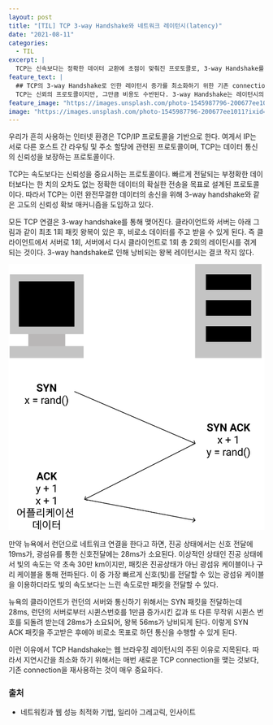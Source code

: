 ```yaml
---
layout: post
title: "[TIL] TCP 3-way Handshake와 네트워크 레이턴시(latency)"
date: "2021-08-11"
categories:
  - TIL
excerpt: |
  TCP는 신속보다는 정확한 데이터 교환에 초점이 맞춰진 프로토콜로, 3-way Handshake를 통해 클라이언트/서버 간 통신이 진행된다. 따라서 최초 1회 왕복 패킷 교환이 반드시 수반되어야 하며, 이는 웹 브라우징 레이턴시의 주된 원인이 된다. 따라서, 보다 최적화된 애플리케이션을 구성하기 위해서는 매번 새 TCP connection을 맺는 것보다 기존 connection을 재사용할 필요가 있다.
feature_text: |
  ## TCP의 3-way Handshake로 인한 레이턴시 증가를 최소화하기 위한 기존 connection 재사용 필요성
  TCP는 신뢰의 프로토콜이지만, 그만큼 비용도 수반된다. 3-way Handshake는 레이턴시의 주된 원인이며, 신뢰성을 확보하기 위해 수반되는 일종의 비용이다. 이를 절감하기 위해서는 매번 새 TCP connection을 생성하기 보다는 기존 connection을 재사용해야 한다.
feature_image: "https://images.unsplash.com/photo-1545987796-200677ee1011?ixid=MnwxMjA3fDB8MHxwaG90by1wYWdlfHx8fGVufDB8fHx8&ixlib=rb-1.2.1&auto=format&fit=crop&w=1050&q=80"
image: "https://images.unsplash.com/photo-1545987796-200677ee1011?ixid=MnwxMjA3fDB8MHxwaG90by1wYWdlfHx8fGVufDB8fHx8&ixlib=rb-1.2.1&auto=format&fit=crop&w=1050&q=80"
---
```


우리가 흔히 사용하는 인터넷 환경은 TCP/IP 프로토콜을 기반으로 한다. 여게서 IP는 서로 다른 호스트 간 라우팅 및 주소 할당에 관련된 프로토콜이며, TCP는 데이터 통신의 신뢰성을 보장하는 프로토콜이다.

TCP는 속도보다는 신뢰성을 중요시하는 프로토콜이다. 빠르게 전달되는 부정확한 데이터보다는 한 치의 오차도 없는 정확한 데이터의 확실한 전송을 목표로 설계된 프로토콜이다. 따라서 TCP는 이런 완전무결한 데이터의 송신을 위해 3-way handshake와 같은 고도의 신뢰성 확보 매커니즘을 도입하고 있다.

모든 TCP 연결은 3-way handshake를 통해 맺어진다. 클라이언트와 서버는 아래 그림과 같이 최초 1회 패킷 왕복이 있은 후, 비로소 데이터를 주고 받을 수 있게 된다. 즉 클라이언트에서 서버로 1회, 서버에서 다시 클라이언트로 1회 총 2회의 레이턴시를 겪게 되는 것이다. 3-way handshake로 인해 낭비되는 왕복 레이턴시는 결코 작지 않다.

<img src='https://github.com/ChaeWonKong/image-resource/blob/master/3-way-handshake.png?raw=true' width='600px' />

만약 뉴욕에서 런던으로 네트워크 연결을 한다고 하면, 진공 상태에서는 신호 전달에 19ms가, 광섬유를 통한 신호전달에는 28ms가 소요된다. 이상적인 상태인 진공 상태에서 빛의 속도는 약 초속 30만 km이지만, 패킷은 진공상태가 아닌 광섬유 케이블이나 구리 케이블을 통해 전파된다. 이 중 가장 빠르게 신호(빛)를 전달할 수 있는 광섬유 케이블을 이용하더라도 빛의 속도보다는 느린 속도로만 패킷을 전달할 수 있다.

뉴욕의 클라이언트가 런던의 서버와 통신하기 위해서는 SYN 패킷을 전달하는데 28ms, 런던의 서버로부터 시퀸스번호를 1만큼 증가시킨 값과 또 다른 무작위 시퀸스 번호를 되돌려 받는데 28ms가 소요되어, 왕복 56ms가 낭비되게 된다. 이렇게 SYN ACK 패킷을 주고받은 후에야 비로소 목표로 하던 통신을 수행할 수 있게 된다.

이런 이유에서 TCP Handshake는 웹 브라우징 레이턴시의 주된 이유로 지목된다. 따라서 지연시간을 최소화 하기 위해서는 매번 새로운 TCP connection을 맺는 것보다, 기존 connection을 재사용하는 것이 매우 중요하다.

### 출처

- 네트워킹과 웹 성능 최적화 기법, 일리아 그레고릭, 인사이트
